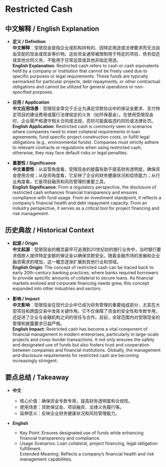 # Restricted Cash

## 中文解释 / English Explanation

* **定义 / Definition**  
  **中文解释**：受限现金是指企业或机构持有的、因特定用途或法律要求而无法自由支配的现金或现金等价物。这些资金通常被限制用于特定的项目、债务偿还或其他合同义务，不能用于日常运营或其他非指定用途。  
  **English Explanation**: Restricted cash refers to cash or cash equivalents held by a company or institution that cannot be freely used due to specific purposes or legal requirements. These funds are typically earmarked for particular projects, debt repayments, or other contractual obligations and cannot be utilized for general operations or non-specified purposes.

* **应用 / Application**  
  **中文应用场景**：受限现金常见于企业为满足贷款协议中的保证金要求、支付特定项目的建设费用或履行法律规定的义务（如环保基金）。在使用受限现金时，企业需严格遵守相关合同或法规，否则可能面临违约风险或法律处罚。  
  **English Application**: Restricted cash is commonly seen in scenarios where companies need to meet collateral requirements in loan agreements, fund specific project construction costs, or fulfill legal obligations (e.g., environmental funds). Companies must strictly adhere to relevant contracts or regulations when using restricted cash; otherwise, they may face default risks or legal penalties.

* **重要性 / Significance**  
  **中文重要性**：从监管角度看，受限现金的披露有助于提高财务透明度，确保资金使用合规；从投资角度看，它反映了企业的财务健康状况和偿债能力；从行业角度看，它是项目融资和风险管理的重要工具。  
  **English Significance**: From a regulatory perspective, the disclosure of restricted cash enhances financial transparency and ensures compliance with fund usage. From an investment standpoint, it reflects a company’s financial health and debt repayment capacity. From an industry perspective, it serves as a critical tool for project financing and risk management.

## 历史典故 / Historical Context

* **起源 / Origin**  
  **中文起源**：受限现金的概念最早可追溯到20世纪初的银行业务中，当时银行要求借款人提供特定金额的保证金以确保贷款安全。随着金融市场的发展和企业融资需求的增加，这一概念逐渐扩展到其他行业和领域。  
  **English Origin**: The concept of restricted cash can be traced back to early 20th-century banking practices, where banks required borrowers to provide specific amounts of collateral to secure loans. As financial markets evolved and corporate financing needs grew, this concept expanded into other industries and sectors.

* **影响 / Impact**  
  **中文影响**：受限现金在现代企业中已成为财务管理的重要组成部分，尤其在大型项目和跨国交易中发挥关键作用。它不仅保障了资金的安全性和专款专用，还促进了企业与金融机构之间的信任与合作。目前，全球范围内对受限现金的管理和披露要求日益严格。  
  **English Impact**: Restricted cash has become a vital component of financial management in modern enterprises, particularly in large-scale projects and cross-border transactions. It not only ensures the safety and designated use of funds but also fosters trust and cooperation between companies and financial institutions. Globally, the management and disclosure requirements for restricted cash are becoming increasingly stringent.

## 要点总结 / Takeaway

* **中文**  
  - 核心价值：确保资金专款专用，提高财务透明度和合规性。  
  - 使用场景：贷款保证金、项目融资、法律义务履行等。  
  - 延伸意义：反映企业财务健康状况和风险管理能力。

* **English**  
  - Key Point: Ensures designated use of funds while enhancing financial transparency and compliance.  
  - Usage Scenarios: Loan collateral, project financing, legal obligation fulfillment.  
   Extended Meaning: Reflects a company’s financial health and risk management capabilities.